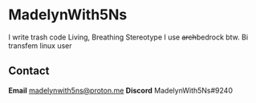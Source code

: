 # MadelynWith5Ns

I write trash code
Living, Breathing Stereotype
I use ~~arch~~bedrock btw.
Bi transfem linux user

## Contact

**Email** madelynwith5ns@proton.me
**Discord** MadelynWith5Ns#9240